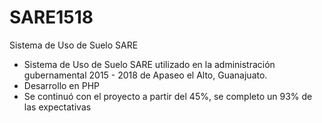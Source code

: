 # SARE1518
Sistema de Uso de Suelo SARE
- Sistema de Uso de Suelo SARE utilizado en la administración gubernamental 2015 - 2018 de Apaseo el Alto, Guanajuato.
- Desarrollo en PHP
- Se continuó con el proyecto a partir del 45%, se completo un 93% de las expectativas
